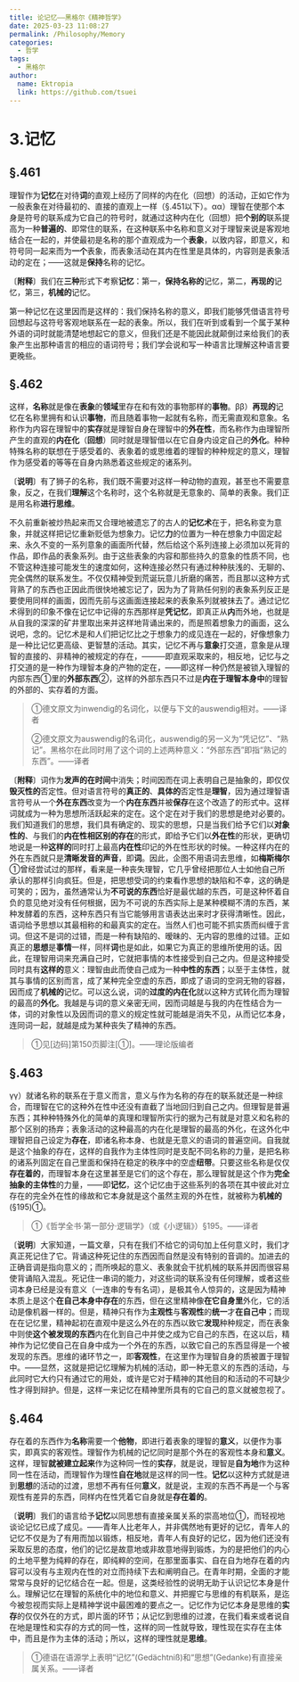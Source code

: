```yaml
---
title: 论记忆——黑格尔《精神哲学》
date: 2025-03-23 11:08:27
permalink: /Philosophy/Memory
categories:
  - 哲学
tags:
  - 黑格尔
author:
  name: Ektropia
  link: https://github.com/tsuei
---
```


# 3.记忆

## §.461

理智作为**记忆**在对待**词**的直观上经历了同样的内在化（回想）的活动，正如它作为一般表象在对待最初的、直接的直观上一样（§.451以下）。αα）理智在使那个本身是符号的联系成为它自己的符号时，就通过这种内在化（回想）把**个别的**联系提高为一种**普遍的**、即常住的联系，在这种联系中名称和意义对于理智来说是客观地结合在一起的，并使最初是名称的那个直观成为一个**表象**，以致内容，即意义，和符号同一起来而为**一个**表象，而表象活动在其内在性里是具体的，内容则是表象活动的定在；——这就是**保持**名称的记忆。

〔**附释**〕我们在**三种**形式下考察**记忆**：第一，**保持名称的**记忆，第二，**再现的**记忆，第三，**机械的**记忆。

第一种记忆在这里因而是这样的：我们保持名称的意义，即我们能够凭借语言符号回想起与这符号客观地联系在一起的表象。所以，我们在听到或看到一个属于某种外语的词时就能清楚地想起它的意义，但我们还是不能因此就颠倒过来给我们的表象产生出那种语言的相应的语词符号；我们学会说和写一种语言比理解这种语言要更晚些。

## §.462

这样，**名称**就是像在**表象**的**领域**里存在和有效的事物那样的**事物**。ββ）**再现的**记忆在名称里拥有和认识**事物**，而且随着事物一起就有名称，而无需直观和意象。名称作为内容在理智中的**实存**就是理智自身在理智中的**外在性**，而名称作为由理智所产生的直观的**内在化**（**回想**）同时就是理智借以在它自身内设定自己的**外化**。种种特殊名称的联想在于感受着的、表象着的或思维着的理智的种种规定的意义，理智作为感受着的等等在自身内熟悉着这些规定的诸系列。

〔**说明**〕有了狮子的名称，我们既不需要对这样一种动物的直观，甚至也不需要意象，反之，在我们**理解**这个名称时，这个名称就是无意象的、简单的表象。我们正是用名称**进行思维**。

不久前重新被炒热起来而又合理地被遗忘了的古人的**记忆术**在于，把名称变为意象，并就这样把记忆重新贬低为想象力。记忆**力**的位置为一种在想象力中固定起来、永久不变的一系列意象的画面所代替，然后给这个系列连接上必须加以死背的作品，即作品的表象系列。由于这些表象的内容和那些持久的意象的性质不同，也不管这种连接可能发生的速度如何，这种连接必然只有通过种种肤浅的、无聊的、完全偶然的联系发生。不仅仅精神受到荒诞玩意儿折磨的痛苦，而且那以这种方式背熟了的东西也正因此而很快地被忘记了，因为为了背熟任何别的表象系列反正是要使用同样的画面，因而先前与这画面连接起来的表象系列就被抹去了。通过记忆术得到的印象不像在记忆中记得的东西那样是**凭记忆**，即真正从**内**而外地，也就是从自我的深深的矿井里取出来并这样地背诵出来的，而是照着想象力的画面，这么说吧，念的。记忆术是和人们把记忆比之于想象力的成见连在一起的，好像想象力是一种比记忆更高级、更智慧的活动。其实，记忆不再与**意象**打交道，意象是从理智的直接的、非精神的被规定的存在，———即直观采取来的，相反地，记忆与之打交道的是一种作为理智本身的产物的定在，——即这样一种仍然是被锁入理智的内部东西①里的**外部东西**②，这样的外部东西只不过是**内在于理智本身中**的理智的外部的、实存着的方面。

>①德文原文为inwendig的名词化，以便与下文的auswendig相对。——译者
>
>②德文原文为auswendig的名词化，auswendig的另一义为“凭记忆”、“熟记”。黑格尔在此同时用了这个词的上述两种意义：“外部东西”即指“熟记的东西”。——译者

〔**附释**〕词作为**发声的在时间**中消失；时间因而在词上表明自己是抽象的，即仅仅**毁灭性的**否定性。但对语言符号的**真正的**、**具体的**否定性是**理智**，因为通过理智语言符号从一个**外在东西**改变为一个**内在东西**并被**保存**在这个改造了的形式中。这样词就成为一种为思想所活跃起来的定在。这个定在对于我们的思想是绝对必要的。我们知道我们的思想，我们具有确定的、现实的思想，只是当我们给予它们以**对象性的**、与我们的**内在性相区别的存在**的形式，即给予它们以**外在性**的形状，更确切地说是一种**这样的**同时打上最高**内在性**印记的外在性形状的时候。一种这样内在的外在东西就只是**清晰发音的声音**，即**词**。因此，企图不用语词去思维，如**梅斯梅尔**①曾经尝试过的那样，看来是一种丧失理智，它几乎曾经把那位人士如他自己所承认的那样引向疯狂。但是，把思想受词的约束看作思想的缺陷和不幸，这的确是可笑的；因为，虽然通常认为**不可说的东西**恰好是最优越的东西，可是这种怀着自负的意见绝对没有任何根据，因为不可说的东西实际上是某种模糊不清的东西，某种发酵着的东西，这种东西只有当它能够用言语表达出来时才获得清晰性。因此，语词给予思想以其最相称的和最真实的定在。当然人们也可能不抓实质而纠缠于言词。但这不是词的过错，而是一种有缺陷的、暧昧的、无内容的思维的过错。正如真正的**思想**是**事情**一样，同样**词**也是如此，如果它为真正的思维所使用的话。因此，在理智用词来充满自己时，它就把事情的本性接受到自己之内。但是这种接受同时具有**这样的**意义：理智由此而使自己成为一种**中性的东西**；以至于主体性，就其与事情的区别而言，成了某种完全空虚的东西，即成了语词的空洞无物的容器，因而成了**机械的**记忆。可以这么说，词的**过度的内在化**就以这种方式转化而为理智的最高的**外化**。我越是与词的意义亲密无间，因而词越是与我的内在性结合为一体，词的对象性以及因而词的意义的规定性就可能越是消失不见，从而记忆本身，连同词一起，就越是成为某种丧失了精神的东西。

>①见[边码]第150页脚注[①]。——理论版编者

## §.463

γγ）就诸名称的联系在于意义而言，意义与作为名称的存在的联系就还是一种综合，而理智在它的这种外在性中还没有直截了当地回归到自己之内。但理智是普遍东西；其种种特殊外化的简单的真理和理智所实行的据为己有就是对意义和名称的那个区别的扬弃；表象活动的这种最高的内在化是理智的最高的外化，在这外化中理智把自己设定为**存在**，即诸名称本身、也就是无意义的语词的普遍空间。自我就是这个抽象的存在，这样的自我作为主体性同时是支配不同名称的力量，是把名称的诸系列固定在自己里面和保持在稳定的秩序中的空虚**纽带**。只要这些名称是仅仅**存在着的**，而理智本身在这里甚至是它们的这个存在，那么理智就是这个作为**完全抽象的主体性**的力量，——即**记忆**，这个记忆由于这些系列的各项在其中彼此对立存在的完全外在性的缘故和它本身就是这个虽然主观的外在性，就被称为**机械的**(§195)①。

>①《哲学全书·第一部分·逻辑学》（或《小逻辑》）§195。——译者

〔**说明**〕大家知道，一篇文章，只有在我们不给它的词句加上任何意义时，我们才真正死记住了它。背诵这种死记住的东西因而自然是没有特别的音调的。加进去的正确音调是指向意义的；而所唤起的意义、表象就会干扰机械的联系并因而很容易使背诵陷入混乱。死记住一串词的能力，对这些词的联系没有任何理解，或者这些词本身已经是没有意义（一连串的专有名词），是极其令人惊异的，这是因为精神本质上是这个**在自己本身中存在**的东西，但在这里精神像**在它自身里**外化，它的活动是像机器一样的。但是，精神只有作为**主观性**与**客观性**的**统一**才**在自己中**；而现在在记忆里，精神起初在直观中是这么外在的东西以致它**发现**种种规定，而在表象中则使**这个被发现的东西**内在化到自己中并使之成为它自己的东西，在这以后，精神作为记忆使自己在自身中成为一个外在的东西，以致它自己的东西显得是一个被发现的东西。思维的诸环节之一，即**客观性**，在这里作为理智自身的质被置于理智中。——显然，这就是把记忆理解为机械的活动，即一种无意义的东西的活动，与此同时它大约只有通过它的用处，或许是它对于精神的其他目的和活动的不可缺少性才得到辩护。但是，这样一来记忆在精神里所具有的它自己的意义就被忽视了。

## §.464

存在着的东西作为**名称**需要一个**他物**，即进行着表象的理智的**意义**，以便作为事实，即真实的客观性。理智作为机械的记忆同时是那个外在的客观性本身和**意义**。这样，理智**就被建立起来**作为这种同一性的**实存**，就是说，理智是**自为地**作为这种同一性在活动，而理智作为理性**自在地**就是这样的同一性。**记忆**以这种方式就是进到**思想**的活动的过渡，思想不再有任何**意义**，就是说，主观的东西不再是一个与客观性有差异的东西，同样内在性凭着它自身就是**存在着的**。

〔**说明**〕我们的语言给予**记忆**以同思想有直接亲属关系的崇高地位①，而轻视地谈论记忆已成了成见。——青年人比老年人，并非偶然地有更好的记忆，青年人的记忆不仅是为了有用而加以锻炼，相反地，青年人有良好的记忆，因为他们还没有采取反思的态度，他们的记忆是故意地或非故意地得到锻炼，为的是把他们的内心的土地平整为纯粹的存在，即纯粹的空间，在那里面事实、自在自为地存在着的内容可以没有与主观内在性的对立而持续下去和阐明自己。在青年时期，全面的才能常常与良好的记忆结合在一起。但是，这类经验性的说明无助于认识记忆本身是什么。理解记忆在理智的系统化中的地位和意义、并把握它与思维的有机联系，是迄今被忽视而实际上是精神学说中最困难的要点之一。记忆作为记忆本身是思维的**实存**的仅仅外在的方式，即片面的环节；从记忆到思维的过渡，在我们看来或者说自在地是理性和实存的方式的同一性，这样的同一性就导致，理性现在实存在主体中，而且是作为主体的活动；所以，这样的理性就是**思维**。

>①德语在语源学上表明“记忆”(Gedächtniß)和“思想”(Gedanke)有直接亲属关系。——译者
